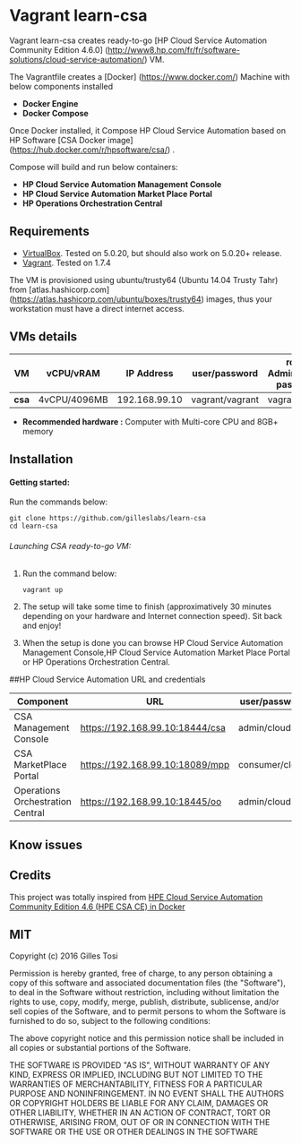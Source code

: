 # Vagrant learn-csa

Vagrant learn-csa creates ready-to-go [HP Cloud Service Automation Community Edition 4.6.0] (http://www8.hp.com/fr/fr/software-solutions/cloud-service-automation/) VM.

The Vagrantfile creates a [Docker] (https://www.docker.com/) Machine with below components installed

+ **Docker Engine**
+ **Docker Compose**

Once Docker installed, it Compose HP Cloud Service Automation based on HP Software [CSA Docker image] (https://hub.docker.com/r/hpsoftware/csa/) .

Compose will build and run below containers:

+ **HP Cloud Service Automation Management Console**
+ **HP Cloud Service Automation Market Place Portal**
+ **HP Operations Orchestration Central**

## Requirements

- [VirtualBox](https://www.virtualbox.org/wiki/Downloads). Tested on 5.0.20, but should also work on 5.0.20+ release.
- [Vagrant](http://www.vagrantup.com/downloads.html). Tested on 1.7.4

The VM is provisioned using ubuntu/trusty64 (Ubuntu 14.04 Trusty Tahr) from [atlas.hashicorp.com] (https://atlas.hashicorp.com/ubuntu/boxes/trusty64) images, thus your workstation must have a direct internet access. 

## VMs details

VM | vCPU/vRAM | IP Address| user/password | root / Administrator password |
---|---|---|---|---|
**csa** | 4vCPU/4096MB | 192.168.99.10 | vagrant/vagrant | vagrant |
+ **Recommended hardware :** Computer with Multi-core CPU and 8GB+ memory

## Installation

#### Getting started:

Run the commands below:

	git clone https://github.com/gilleslabs/learn-csa
	cd learn-csa


###### Launching CSA ready-to-go VM:

1. Run the command below:

	```
	vagrant up
	```

2. The setup will take some time to finish (approximatively 30 minutes depending on your hardware and Internet connection speed). Sit back and enjoy!

3. When the setup is done you can browse HP Cloud Service Automation Management Console,HP Cloud Service Automation Market Place Portal or HP Operations Orchestration Central. 

##HP Cloud Service Automation URL and credentials

Component | URL | user/password |
---|---|---|
CSA Management Console | https://192.168.99.10:18444/csa | admin/cloud |
CSA MarketPlace Portal | https://192.168.99.10:18089/mpp | consumer/cloud |
Operations Orchestration Central | https://192.168.99.10:18445/oo | admin/cloud |


## Know issues


## Credits

This project was totally inspired from [HPE Cloud Service Automation Community Edition 4.6 (HPE CSA CE) in Docker](https://github.com/HewlettPackard/csa-ce)


## MIT

Copyright (c) 2016 Gilles Tosi

Permission is hereby granted, free of charge, to any person obtaining a copy of this software and associated documentation files (the "Software"), to deal in the Software without restriction, including without limitation the rights to use, copy, modify, merge, publish, distribute, sublicense, and/or sell copies of the Software, and to permit persons to whom the Software is furnished to do so, subject to the following conditions:

The above copyright notice and this permission notice shall be included in all copies or substantial portions of the Software.

THE SOFTWARE IS PROVIDED "AS IS", WITHOUT WARRANTY OF ANY KIND, EXPRESS OR IMPLIED, INCLUDING BUT NOT LIMITED TO THE WARRANTIES OF MERCHANTABILITY, FITNESS FOR A PARTICULAR PURPOSE AND NONINFRINGEMENT. IN NO EVENT SHALL THE AUTHORS OR COPYRIGHT HOLDERS BE LIABLE FOR ANY CLAIM, DAMAGES OR OTHER LIABILITY, WHETHER IN AN ACTION OF CONTRACT, TORT OR OTHERWISE, ARISING FROM, OUT OF OR IN CONNECTION WITH THE SOFTWARE OR THE USE OR OTHER DEALINGS IN THE SOFTWARE
